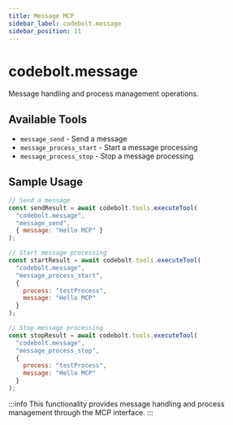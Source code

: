 ```yaml
---
title: Message MCP
sidebar_label: codebolt.message
sidebar_position: 11
---
```


# codebolt.message

Message handling and process management operations.

## Available Tools

- `message_send` - Send a message
- `message_process_start` - Start a message processing
- `message_process_stop` - Stop a message processing

## Sample Usage

```javascript
// Send a message
const sendResult = await codebolt.tools.executeTool(
  "codebolt.message",
  "message_send",
  { message: "Hello MCP" }
);

// Start message processing
const startResult = await codebolt.tools.executeTool(
  "codebolt.message",
  "message_process_start",
  { 
    process: "testProcess",
    message: "Hello MCP"
  }
);

// Stop message processing
const stopResult = await codebolt.tools.executeTool(
  "codebolt.message",
  "message_process_stop",
  { 
    process: "testProcess",
    message: "Hello MCP"
  }
);
```

:::info
This functionality provides message handling and process management through the MCP interface.
::: 